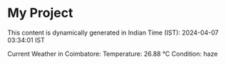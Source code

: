 # My Project

This content is dynamically generated in Indian Time (IST): 2024-04-07 03:34:01 IST


Current Weather in Coimbatore:
Temperature: 26.88 °C
Condition: haze
